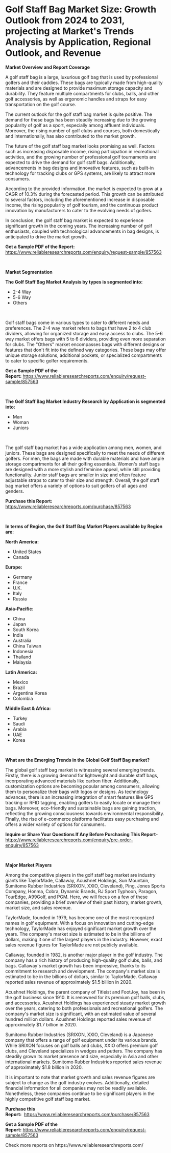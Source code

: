 <p><h1>Golf Staff Bag Market Size: Growth Outlook from 2024 to 2031, projecting at Market's Trends Analysis by Application, Regional Outlook, and Revenue</h1></p><p><strong>Market Overview and Report Coverage</strong></p>
<p><p>A golf staff bag is a large, luxurious golf bag that is used by professional golfers and their caddies. These bags are typically made from high-quality materials and are designed to provide maximum storage capacity and durability. They feature multiple compartments for clubs, balls, and other golf accessories, as well as ergonomic handles and straps for easy transportation on the golf course.</p><p>The current outlook for the golf staff bag market is quite positive. The demand for these bags has been steadily increasing due to the growing popularity of golf as a sport, especially among affluent individuals. Moreover, the rising number of golf clubs and courses, both domestically and internationally, has also contributed to the market growth.</p><p>The future of the golf staff bag market looks promising as well. Factors such as increasing disposable income, rising participation in recreational activities, and the growing number of professional golf tournaments are expected to drive the demand for golf staff bags. Additionally, advancements in bag designs and innovative features, such as built-in technology for tracking clubs or GPS systems, are likely to attract more consumers.</p><p>According to the provided information, the market is expected to grow at a CAGR of 10.3% during the forecasted period. This growth can be attributed to several factors, including the aforementioned increase in disposable income, the rising popularity of golf tourism, and the continuous product innovation by manufacturers to cater to the evolving needs of golfers.</p><p>In conclusion, the golf staff bag market is expected to experience significant growth in the coming years. The increasing number of golf enthusiasts, coupled with technological advancements in bag designs, is anticipated to drive the market growth.</p></p>
<p><strong>Get a Sample PDF of the Report:</strong> <a href="https://www.reliableresearchreports.com/enquiry/request-sample/857563">https://www.reliableresearchreports.com/enquiry/request-sample/857563</a></p>
<p>&nbsp;</p>
<p><strong>Market Segmentation</strong></p>
<p><strong>The Golf Staff Bag Market Analysis by types is segmented into:</strong></p>
<p><ul><li>2-4 Way</li><li>5-6 Way</li><li>Others</li></ul></p>
<p>&nbsp;</p>
<p><p>Golf staff bags come in various types to cater to different needs and preferences. The 2-4 way market refers to bags that have 2 to 4 club dividers, allowing for organized storage and easy access to clubs. The 5-6 way market offers bags with 5 to 6 dividers, providing even more separation for clubs. The "Others" market encompasses bags with different designs or features that don't fit into the defined way categories. These bags may offer unique storage solutions, additional pockets, or specialized compartments to cater to specific golfer requirements.</p></p>
<p><strong>Get a Sample PDF of the Report:</strong>&nbsp;<a href="https://www.reliableresearchreports.com/enquiry/request-sample/857563">https://www.reliableresearchreports.com/enquiry/request-sample/857563</a></p>
<p>&nbsp;</p>
<p><strong>The Golf Staff Bag Market Industry Research by Application is segmented into:</strong></p>
<p><ul><li>Man</li><li>Woman</li><li>Juniors</li></ul></p>
<p>&nbsp;</p>
<p><p>The golf staff bag market has a wide application among men, women, and juniors. These bags are designed specifically to meet the needs of different golfers. For men, the bags are made with durable materials and have ample storage compartments for all their golfing essentials. Women's staff bags are designed with a more stylish and feminine appeal, while still providing functionality. Junior staff bags are smaller in size and often feature adjustable straps to cater to their size and strength. Overall, the golf staff bag market offers a variety of options to suit golfers of all ages and genders.</p></p>
<p><strong>Purchase this Report:</strong>&nbsp; <a href="https://www.reliableresearchreports.com/purchase/857563">https://www.reliableresearchreports.com/purchase/857563</a></p>
<p>&nbsp;</p>
<p><strong>In terms of Region, the Golf Staff Bag Market Players available by Region are:</strong></p>
<p>
    <p> <strong> North America: </strong>
        <ul>
            <li>United States</li>
            <li>Canada</li>
        </ul>
        </p> 
    <p> <strong> Europe: </strong>
        <ul>
            <li>Germany</li>
            <li>France</li>
            <li>U.K.</li>
            <li>Italy</li>
            <li>Russia</li>
        </ul>
        </p> 
    <p> <strong> Asia-Pacific: </strong>
        <ul>
            <li>China</li>
            <li>Japan</li>
            <li>South Korea</li>
            <li>India</li>
            <li>Australia</li>
            <li>China Taiwan</li>
            <li>Indonesia</li>
            <li>Thailand</li>
            <li>Malaysia</li>
        </ul>
        </p> 
    <p> <strong> Latin America: </strong>
        <ul>
            <li>Mexico</li>
            <li>Brazil</li>
            <li>Argentina Korea</li>
            <li>Colombia</li>
        </ul>
        </p> 
    <p> <strong> Middle East & Africa: </strong>
        <ul>
            <li>Turkey</li>
            <li>Saudi</li>
            <li>Arabia</li>
            <li>UAE</li>
            <li>Korea</li>
        </ul>
    </p>
    </p>
<p>&nbsp;</p>
<p><strong>What are the Emerging Trends in the Global Golf Staff Bag market?</strong></p>
<p><p>The global golf staff bag market is witnessing several emerging trends. Firstly, there is a growing demand for lightweight and durable staff bags, incorporating advanced materials like carbon fiber. Additionally, customization options are becoming popular among consumers, allowing them to personalize their bags with logos or designs. As technology advances, there is an increasing integration of smart features like GPS tracking or RFID tagging, enabling golfers to easily locate or manage their bags. Moreover, eco-friendly and sustainable bags are gaining traction, reflecting the growing consciousness towards environmental responsibility. Finally, the rise of e-commerce platforms facilitates easy purchasing and offers a wider variety of options for consumers.</p></p>
<p><strong>Inquire or Share Your Questions If Any Before Purchasing This Report</strong>- <a href="https://www.reliableresearchreports.com/enquiry/pre-order-enquiry/857563">https://www.reliableresearchreports.com/enquiry/pre-order-enquiry/857563</a></p>
<p>&nbsp;</p>
<p><strong>Major Market Players</strong></p>
<p><p>Among the competitive players in the golf staff bag market are industry giants like TaylorMade, Callaway, Acushnet Holdings, Sun Mountain, Sumitomo Rubber Industries (SRIXON, XXIO, Cleveland), Ping, Jones Sports Company, Honma, Cobra, Dynamic Brands, RJ Sport Typhoon, Paragon, TourEdge, A99Golf, and PGM. Here, we will focus on a few of these companies, providing a brief overview of their past history, market growth, market size, and sales revenue.</p><p>TaylorMade, founded in 1979, has become one of the most recognized names in golf equipment. With a focus on innovation and cutting-edge technology, TaylorMade has enjoyed significant market growth over the years. The company's market size is estimated to be in the billions of dollars, making it one of the largest players in the industry. However, exact sales revenue figures for TaylorMade are not publicly available.</p><p>Callaway, founded in 1982, is another major player in the golf industry. The company has a rich history of producing high-quality golf clubs, balls, and bags. Callaway's market growth has been impressive, thanks to its commitment to research and development. The company's market size is estimated to be in the billions of dollars, similar to TaylorMade. Callaway reported sales revenue of approximately $1.5 billion in 2020.</p><p>Acushnet Holdings, the parent company of Titleist and FootJoy, has been in the golf business since 1910. It is renowned for its premium golf balls, clubs, and accessories. Acushnet Holdings has experienced steady market growth over the years, catering to both professionals and recreational golfers. The company's market size is significant, with an estimated value of several hundred million dollars. Acushnet Holdings reported sales revenue of approximately $1.7 billion in 2020.</p><p>Sumitomo Rubber Industries (SRIXON, XXIO, Cleveland) is a Japanese company that offers a range of golf equipment under its various brands. While SRIXON focuses on golf balls and clubs, XXIO offers premium golf clubs, and Cleveland specializes in wedges and putters. The company has steadily grown its market presence and size, especially in Asia and other international markets. Sumitomo Rubber Industries reported sales revenue of approximately $1.8 billion in 2020.</p><p>It is important to note that market growth and sales revenue figures are subject to change as the golf industry evolves. Additionally, detailed financial information for all companies may not be readily available. Nonetheless, these companies continue to be significant players in the highly competitive golf staff bag market.</p></p>
<p><strong>Purchase this Report:</strong>&nbsp;&nbsp;<a href="https://www.reliableresearchreports.com/purchase/857563">https://www.reliableresearchreports.com/purchase/857563</a></p>
<p></p>
<p><strong>Get a Sample PDF of the Report:</strong>&nbsp;<a href="https://www.reliableresearchreports.com/enquiry/request-sample/857563">https://www.reliableresearchreports.com/enquiry/request-sample/857563</a></p>
<p>Check more reports on https://www.reliableresearchreports.com/</p>
